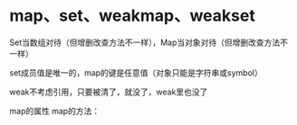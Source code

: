 # map、set、weakmap、weakset

Set当数组对待（但增删改查方法不一样），Map当对象对待（但增删改查方法不一样）

set成员值是唯一的，map的键是任意值（对象只能是字符串或symbol）

weak不考虑引用，只要被清了，就没了，weak里也没了



map的属性
map的方法：
